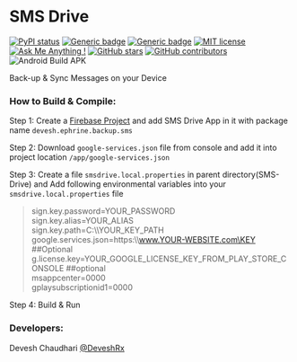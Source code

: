 # SMS Drive

[![PyPI status](https://img.shields.io/pypi/status/ansicolortags.svg)](https://play.google.com/store/apps/details?id=devesh.ephrine.backup.sms)
[![Generic badge](https://img.shields.io/badge/Beta_Version-0.0.1-yellow.svg)](https://play.google.com/store/apps/details?id=devesh.ephrine.backup.sms) [![Generic badge](https://img.shields.io/badge/Download-APK-green.svg)](https://github.com/ephrine/SMS-Drive/raw/master/APK/release/app-release.apk)  [![MIT license](https://img.shields.io/badge/License-MIT-blue.svg)](https://github.com/ephrine/SMS-Drive/blob/master/LICENSE) [![Ask Me Anything !](https://img.shields.io/badge/Ask%20me-anything-1abc9c.svg)](https://GitHub.com/deveshrx) [![GitHub stars](https://img.shields.io/github/stars/Naereen/StrapDown.js.svg?style=social&label=Star&maxAge=2592000)](https://github.com/ephrine/SMS-Drive/stargazers/) [![GitHub contributors](https://img.shields.io/github/contributors/Naereen/StrapDown.js.svg)](https://github.com/ephrine/SMS-Drive/graphs/contributors/)
![Android Build APK](https://github.com/ephrine/SMS-Drive/workflows/Android%20Build%20APK/badge.svg)

Back-up &amp; Sync Messages on your Device

### How to Build & Compile:
Step 1: Create a [Firebase Project](https://console.firebase.google.com/) and add SMS Drive App in it with package name <code>devesh.ephrine.backup.sms</code>

Step 2: Download <code>google-services.json</code> file from console and add it into project location <code>/app/google-services.json</code>

Step 3: Create a file  <code>smsdrive.local.properties</code> in parent directory(SMS-Drive) and Add following environmental variables into your <code>smsdrive.local.properties</code> file 


>sign.key.password=YOUR_PASSWORD <br>
>sign.key.alias=YOUR_ALIAS <br>
>sign.key.path=C:\\\YOUR_KEY_PATH <br>
>google.services.json=https:\\\www.YOUR-WEBSITE.com\KEY ##Optional <br>
>g.license.key=YOUR_GOOGLE_LICENSE_KEY_FROM_PLAY_STORE_CONSOLE ##optional<br>
>msappcenter=0000<br>
>gplaysubscriptionid1=0000<br>

Step 4: Build & Run


### Developers:
Devesh Chaudhari [@DeveshRx](https://GitHub.com/deveshrx)
